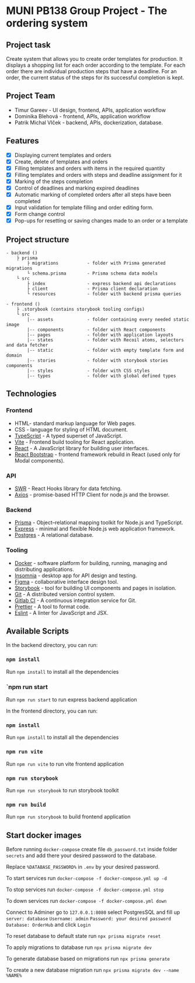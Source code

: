 # MUNI PB138 Group Project - The ordering system

## Project task
Create system that allows you to create order templates for production. 
It displays a shopping list for each order according to the template. 
For each order there are individual production steps that have a deadline. 
For an order, the current status of the steps for its successful completion is kept.

## Project Team
-   Timur Gareev               - UI design, frontend, APIs, application workflow
-   Dominika Blehová           - frontend, APIs, application workflow
-   Patrik Michal Vlček        - backend, APIs, dockerization, database.

## Features

-   [x] Displaying current templates and orders
-   [x] Create, delete of templates and orders
-   [x] Filling templates and orders with items in the required quantity
-   [x] Filling templates and orders with steps and deadline assignment for it
-   [x] Marking of the steps completion 
-   [x] Сontrol of deadlines and marking expired deadlines  
-   [x] Automatic marking of completed orders after all steps have been completed
-   [x] Input validation for template filling and order editing form.
-   [x] Form change control
-   [x] Pop-ups for resetting or saving changes made to an order or a template

## Project structure

```
- backend ()
    ├ prisma
        ├ migrations           - folder with Prisma generated migrations
        └ schema.prisma        - Prisma schema data models 
    └ src
        ├ index                - express backend api declarations
        ├ client               - Prisma client declaration
        └ resources            - folder with backend prisma queries                          

- frontend ()
    ├ .storybook (contains storybook tooling configs)
    └ src
        |-- assets             - folder containing every needed static image
        |-- components         - folder with React components
        |-- pages              - folder with application layouts 
        |-- states             - folder with Recoil atoms, selectors and data fetcher
        |-- static             - folder with empty template form and domain
        |-- stories            - folder with storybook stories components
        |-- styles             - folder with CSS styles
        |-- types              - folder with global defined types
```

## Technologies

### Frontend

-   HTML- standard markup language for Web pages.
-   CSS - language for styling of HTML document.
-   [TypeScript](https://www.typescriptlang.org/) - A typed superset of JavaScript.
-   [Vite](https://vitejs.dev/) - Frontend build tooling for React application.
-   [React](https://reactjs.org/) - A JavaScript library for building user interfaces.
-   [React Bootstrap](https://react-bootstrap.github.io/) - frontend framework rebuild in React (used only for Modal components). 

### API

-   [SWR](https://swr.vercel.app/ru) - React Hooks library for data fetching.
-   [Axios](https://axios-http.com/) - promise-based HTTP Client for node.js and the browser.

### Backend

-   [Prisma](https://www.prisma.io/) - Object–relational mapping toolkit for Node.js and TypeScript.
-   [Express](https://expressjs.com/) - minimal and flexible Node.js web application framework.
-   [Postgres](https://www.postgresql.org/) - A relational database.

### Tooling

-   [Docker](https://www.docker.com/) - software platform for building, running, managing and distributing applications.
-   [Insomnia](https://insomnia.rest/) - desktop app for API design and testing.
-   [Figma](https://www.figma.com/) - collaborative interface design tool.
-   [Storybook](https://storybook.js.org/) - tool for building UI components and pages in isolation.
-   [Git](https://git-scm.com/) - A distributed version control system.
-   [Gitlab CI](https://about.gitlab.com/gitlab-ci/) - A continuous integration service for Git.
-   [Prettier](https://prettier.io/) - A tool to format code.
-   [Eslint](https://eslint.org/) - A linter for JavaScript and JSX.

## Available Scripts

In the backend directory, you can run:

### `npm install` 
Run `npm install` to install all the dependencies

### `npm run start 
Run `npm run start` to run express backend application

In the frontend directory, you can run:

### `npm install` 
Run `npm install` to install all the dependencies

### `npm run vite` 
Run `npm run vite` to run vite frontend application

### `npm run storybook` 
Run `npm run storybook` to run storybook toolkit 

### `npm run build` 
Run `npm run storybook` to build frontend application


## Start docker images
Before running `docker-compose` create file `db_password.txt` inside folder `secrets` and add there your desired password to the database.

Replace `%DATABASE_PASSWORD%` in `.env` by your desired password.

To start services run `docker-compose -f docker-compose.yml up -d`

To stop services run `docker-compose -f docker-compose.yml stop`

To down services run `docker-compose -f docker-compose.yml down`

Connect to Adminer go to `127.0.0.1:8080` select PostgresSQL and fill up `server: database` `Username: admin` `Password: your desired password` `Database: OrderHub` and click `Login`

To reset database to default state run `npx prisma migrate reset`

To apply migrations to database run `npx prisma migrate dev`

To generate database based on migrations run `npx prisma generate`

To create a new database migration run `npx prisma migrate dev --name %NAME%`

